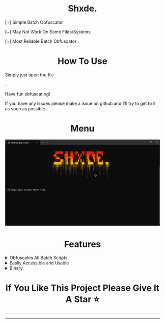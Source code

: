 <h1 align="center">
  Shxde.
</h1>
[+] Simple Batch Obfuscator

[+] May Not Work On Some Files/Systems

[+] Most Reliable Batch Obfuscator

<h1 align="center">
  How To Use
</h1>
Simply just open the file

.

Have fun obfuscating!

If you have any issues please make a issue on github and I'll try to get to it as soon as possible.

<h1 align="center">
  Menu
</h1>

![MenuImage/Screenshot 2024-03-19 184127.png](MenuImage/Screenshot%202024-03-19%20184127.png)


<h1 align="center">
  Features
</h1>

<details>

<summary>Obfuscates All Batch Scripts</summary>

Due to the way the script is put together, it can obfuscate pretty much all batch scripts.

</details>

<details>

<summary>Easily Accessible and Usable</summary>

It has a user-friendly interface, aswell as the script being setup so anybody can understand how to use it.

</details>

<details>

<summary>Binary</summary>

It will duplicate your batch file and turn its source code into binary and random characters of code

</details>

<h1 align="center">
  If You Like This Project Please Give It A Star ⭐
</h1>

- - - - - - - - - -
- - - - - - - - - -
